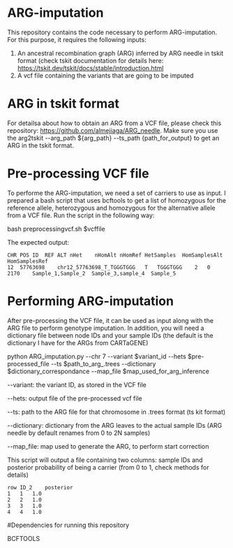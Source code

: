 # ARG-imputation

This repository contains the code necessary to perform ARG-imputation. For this purpose, it requires the following inputs:

1. An ancestral recombination graph (ARG) inferred by ARG needle in tskit format (check tskit documentation for details here: https://tskit.dev/tskit/docs/stable/introduction.html
2. A vcf file containing the variants that are going to be imputed

# ARG in tskit format
For detailsa about how to obtain an ARG from a VCF file, please check this repository: https://github.com/almejiaga/ARG_needle. Make sure you use the arg2tskit --arg_path ${arg_path} --ts_path {path_for_output} to get an ARG in the tskit format.

# Pre-processing VCF file
To performe the ARG-imputation, we need a set of carriers to use as input. I prepared a bash script that uses bcftools to get a list of homozygous for the reference allele, heterozygous and homozygous for the alternative allele from a VCF file. Run the script in the following way:

bash preprocessingvcf.sh $vcffile

The expected output:

```
CHR	POS	ID	REF	ALT	nHet	nHomAlt	nHomRef	HetSamples	HomSamplesAlt	HomSamplesRef
12	57763698	chr12_57763698_T_TGGGTGGG	T	TGGGTGGG	2	0	2170	Sample_1,Sample_2  Sample_3,sample_4  Sample_5		
```
# Performing ARG-imputation

After pre-processing the VCF file, it can be used as input along with the ARG file to perform genotype imputation. In addition, you will need a dictionary file between node IDs and your sample IDs (the default is the dictionary I have for the ARGs from CARTaGENE)

python ARG_imputation.py --chr 7 --variant $variant_id --hets $pre-processed_file  --ts $path_to_arg_.trees --dictionary $dictionary_correspondance --map_file $map_used_for_arg_inference

--variant: the variant ID, as stored in the VCF file

--hets: output file of the pre-processed vcf file

--ts: path to the ARG file for that chromosome in .trees format (ts kit format)

--dictionary: dictionary from the ARG leaves to the actual sample IDs (ARG needle by default renames from 0 to 2N samples)

--map_file: map used to generate the ARG, to perform start correction

This script will output a file containing two columns: sample IDs and posterior probability of being a carrier (from 0 to 1, check methods for details)
```
row ID_2	posterior
1	1	1.0
2	2	1.0
3	3	1.0
4	4	1.0
```
#Dependencies for running this repository

BCFTOOLS





